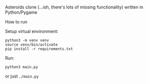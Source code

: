 Asteroids clone (...ish, there's lots of missing functionality) written in Python/Pygame

How to run

Setup virtual environment:
```
python3 -m venv venv
source venv/bin/activate
pip install -r requirements.txt
```

Run:
```
python3 main.py
```
or just `./main.py`
